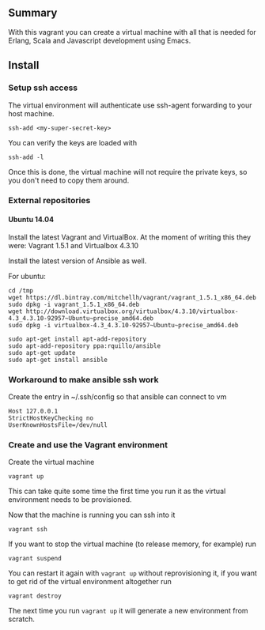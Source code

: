 ## Summary

With this vagrant you can create a virtual machine with all that is
needed for Erlang, Scala and Javascript development using Emacs.

## Install

### Setup ssh access

The virtual environment will authenticate use ssh-agent forwarding to your host
machine.

    ssh-add <my-super-secret-key>

You can verify the keys are loaded with

    ssh-add -l

Once this is done, the virtual machine will not require the private keys, so you
don't need to copy them around.

### External repositories

#### Ubuntu 14.04

Install the latest Vagrant and VirtualBox. At the moment of writing this they
were: Vagrant 1.5.1 and Virtualbox 4.3.10

Install the latest version of Ansible as well.

For ubuntu:

    cd /tmp
    wget https://dl.bintray.com/mitchellh/vagrant/vagrant_1.5.1_x86_64.deb
    sudo dpkg -i vagrant_1.5.1_x86_64.deb
    wget http://download.virtualbox.org/virtualbox/4.3.10/virtualbox-4.3_4.3.10-92957~Ubuntu~precise_amd64.deb
    sudo dpkg -i virtualbox-4.3_4.3.10-92957~Ubuntu~precise_amd64.deb
    
    sudo apt-get install apt-add-repository
    sudo apt-add-repository ppa:rquillo/ansible
    sudo apt-get update
    sudo apt-get install ansible

### Workaround to make ansible ssh work

Create the entry in ~/.ssh/config so that ansible can connect to vm

    Host 127.0.0.1
    StrictHostKeyChecking no
    UserKnownHostsFile=/dev/null


### Create and use the Vagrant environment

Create the virtual machine

    vagrant up

This can take quite some time the first time you run it as the virtual
environment needs to be provisioned.

Now that the machine is running you can ssh into it

    vagrant ssh

If you want to stop the virtual machine (to release memory, for example) run

    vagrant suspend

You can restart it again with `vagrant up` without reprovisioning it, if you
want to get rid of the virtual environment altogether run

    vagrant destroy

The next time you run `vagrant up` it will generate a new environment from
scratch.
